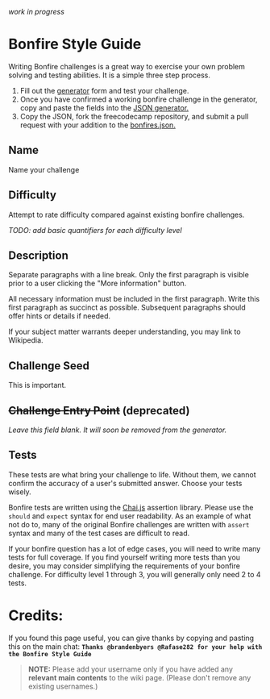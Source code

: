 _work in progress_

# Bonfire Style Guide
Writing Bonfire challenges is a great way to exercise your own problem solving and testing abilities. It is a simple three step process.
1. Fill out the [generator](http://www.freecodecamp.com/bonfire-challenge-generator) form and test your challenge.
2. Once you have confirmed a working bonfire challenge in the generator, copy and paste the fields into the [JSON generator.](http://www.freecodecamp.com/bonfire-json-generator)
3. Copy the JSON, fork the freecodecamp repository, and submit a pull request with your addition to the [bonfires.json.](https://github.com/FreeCodeCamp/freecodecamp/blob/master/seed_data/bonfires.json)

## Name
Name your challenge

## Difficulty
Attempt to rate difficulty compared against existing bonfire challenges.

_TODO: add basic quantifiers for each difficulty level_

## Description
Separate paragraphs with a line break. Only the first paragraph is visible prior to a user clicking the "More information" button.

All necessary information must be included in the first paragraph. Write this first paragraph as succinct as possible. Subsequent paragraphs should offer hints or details if needed.

If your subject matter warrants deeper understanding, you may link to Wikipedia.

## Challenge Seed
This is important.

## ~~Challenge Entry Point~~ (deprecated)
_Leave this field blank. It will soon be removed from the generator._

## Tests
These tests are what bring your challenge to life. Without them, we cannot confirm the accuracy of a user's submitted answer. Choose your tests wisely.

Bonfire tests are written using the [Chai.js](http://chaijs.com/) assertion library. Please use the `should` and `expect` syntax for end user readability. As an example of what not do to, many of the original Bonfire challenges are written with `assert` syntax and many of the test cases are difficult to read.

If your bonfire question has a lot of edge cases, you will need to write many tests for full coverage. If you find yourself writing more tests than you desire, you may consider simplifying the requirements of your bonfire challenge. For difficulty level 1 through 3, you will generally only need 2 to 4 tests.

# Credits:
If you found this page useful, you can give thanks by copying and pasting this on the main chat: **`Thanks @brandenbyers @Rafase282 for your help with the Bonfire Style Guide`**

> **NOTE:** Please add your username only if you have added any **relevant main contents** to the wiki page. (Please don't remove any existing usernames.)